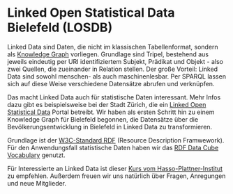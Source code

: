 # Linked Open Statistical Data Bielefeld (LOSDB)

Linked Data sind Daten, die nicht im klassischen Tabellenformat, sondern als [Knowledge Graph](https://en.wikipedia.org/wiki/Knowledge_graph) vorliegen. Grundlage sind Tripel, bestehend aus jeweils eindeutig per URI identifiziertem Subjekt, Prädikat und Objekt - also zwei Quellen, die zueinander in Relation stellen. Der große Vorteil: Linked Data sind sowohl menschen- als auch maschinenlesbar. Per SPARQL lassen sich auf diese Weise verschiedene Datensätze abrufen und verknüpfen.

Das macht Linked Data auch für statistische Daten interessant. Mehr Infos dazu gibt es beispielsweise bei der Stadt Zürich, die ein [Linked Open Statistical Data](https://www.stadt-zuerich.ch/prd/de/index/statistik/publikationen-angebote/linked-open-statistical-data.html) Portal betreibt. Wir haben als ersten Schritt hin zu einem Knowledge Graph für Bielefeld begonnen, die Datensätze über die Bevölkerungsentwicklung in Bielefeld in Linked Data zu transformieren.

Grundlage ist der [W3C-Standard RDF](https://www.w3.org/RDF/) (Resource Description Framwework). Für den Anwendungsfall statistische Daten haben wir das [RDF Data Cube Vocabulary](https://www.w3.org/TR/vocab-data-cube/) genutzt.

Für Interessierte an Linked Data ist dieser [Kurs vom Hasso-Plattner-Institut](https://open.hpi.de/courses/semanticweb2016?locale=de) zu empfehlen. Außerdem freuen wir uns natürlich über Fragen, Anregungen und neue Mitglieder.
